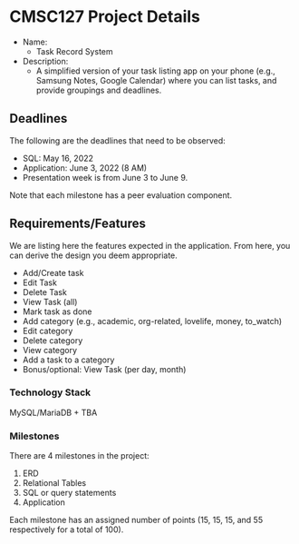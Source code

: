 # CMSC127 Project Details
- Name: 
  - Task Record System
- Description: 
  - A simplified version of your task listing app on your phone (e.g., Samsung Notes, Google Calendar) where you can list tasks, and provide groupings and deadlines.

## Deadlines
The following are the deadlines that need to be observed:
- SQL: May 16, 2022
- Application: June 3, 2022 (8 AM)
- Presentation week is from June 3 to June 9.

Note that each milestone has a peer evaluation component.

## Requirements/Features
We are listing here the features expected in the application. From here,
you can derive the design you deem appropriate.
  - Add/Create task
  - Edit Task
  - Delete Task
  - View Task (all)
  - Mark task as done
  - Add category (e.g., academic, org-related, lovelife, money, to_watch)
  - Edit category
  - Delete category
  - View category
  - Add a task to a category
  - Bonus/optional: View Task (per day, month)
  
### Technology Stack
MySQL/MariaDB + TBA

### Milestones
There are 4 milestones in the project: 
1. ERD
2. Relational Tables
3. SQL or query statements
4. Application

Each milestone has an assigned number of points (15, 15, 15, and 55 respectively for a total of 100).
